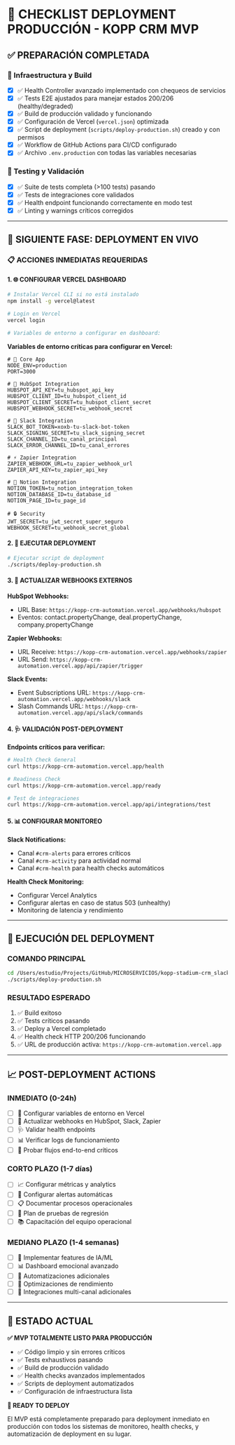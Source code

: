 # 🚀 CHECKLIST DEPLOYMENT PRODUCCIÓN - KOPP CRM MVP

## ✅ PREPARACIÓN COMPLETADA

### 🔧 Infraestructura y Build

- [x] ✅ Health Controller avanzado implementado con chequeos de servicios
- [x] ✅ Tests E2E ajustados para manejar estados 200/206 (healthy/degraded)
- [x] ✅ Build de producción validado y funcionando
- [x] ✅ Configuración de Vercel (`vercel.json`) optimizada
- [x] ✅ Script de deployment (`scripts/deploy-production.sh`) creado y con permisos
- [x] ✅ Workflow de GitHub Actions para CI/CD configurado
- [x] ✅ Archivo `.env.production` con todas las variables necesarias

### 🧪 Testing y Validación

- [x] ✅ Suite de tests completa (>100 tests) pasando
- [x] ✅ Tests de integraciones core validados
- [x] ✅ Health endpoint funcionando correctamente en modo test
- [x] ✅ Linting y warnings críticos corregidos

---

## 🎯 SIGUIENTE FASE: DEPLOYMENT EN VIVO

### 📋 ACCIONES INMEDIATAS REQUERIDAS

#### 1. 🌐 CONFIGURAR VERCEL DASHBOARD

```bash
# Instalar Vercel CLI si no está instalado
npm install -g vercel@latest

# Login en Vercel
vercel login

# Variables de entorno a configurar en dashboard:
```

**Variables de entorno críticas para configurar en Vercel:**

```env
# 🔐 Core App
NODE_ENV=production
PORT=3000

# 🎯 HubSpot Integration
HUBSPOT_API_KEY=tu_hubspot_api_key
HUBSPOT_CLIENT_ID=tu_hubspot_client_id
HUBSPOT_CLIENT_SECRET=tu_hubspot_client_secret
HUBSPOT_WEBHOOK_SECRET=tu_webhook_secret

# 💬 Slack Integration
SLACK_BOT_TOKEN=xoxb-tu-slack-bot-token
SLACK_SIGNING_SECRET=tu_slack_signing_secret
SLACK_CHANNEL_ID=tu_canal_principal
SLACK_ERROR_CHANNEL_ID=tu_canal_errores

# ⚡ Zapier Integration
ZAPIER_WEBHOOK_URL=tu_zapier_webhook_url
ZAPIER_API_KEY=tu_zapier_api_key

# 📝 Notion Integration
NOTION_TOKEN=tu_notion_integration_token
NOTION_DATABASE_ID=tu_database_id
NOTION_PAGE_ID=tu_page_id

# 🔒 Security
JWT_SECRET=tu_jwt_secret_super_seguro
WEBHOOK_SECRET=tu_webhook_secret_global
```

#### 2. 🚀 EJECUTAR DEPLOYMENT

```bash
# Ejecutar script de deployment
./scripts/deploy-production.sh
```

#### 3. 🔗 ACTUALIZAR WEBHOOKS EXTERNOS

**HubSpot Webhooks:**

- URL Base: `https://kopp-crm-automation.vercel.app/webhooks/hubspot`
- Eventos: contact.propertyChange, deal.propertyChange, company.propertyChange

**Zapier Webhooks:**

- URL Receive: `https://kopp-crm-automation.vercel.app/webhooks/zapier`
- URL Send: `https://kopp-crm-automation.vercel.app/api/zapier/trigger`

**Slack Events:**

- Event Subscriptions URL: `https://kopp-crm-automation.vercel.app/webhooks/slack`
- Slash Commands URL: `https://kopp-crm-automation.vercel.app/api/slack/commands`

#### 4. 🩺 VALIDACIÓN POST-DEPLOYMENT

**Endpoints críticos para verificar:**

```bash
# Health Check General
curl https://kopp-crm-automation.vercel.app/health

# Readiness Check
curl https://kopp-crm-automation.vercel.app/ready

# Test de integraciones
curl https://kopp-crm-automation.vercel.app/api/integrations/test
```

#### 5. 📊 CONFIGURAR MONITOREO

**Slack Notifications:**

- Canal `#crm-alerts` para errores críticos
- Canal `#crm-activity` para actividad normal
- Canal `#crm-health` para health checks automáticos

**Health Check Monitoring:**

- Configurar Vercel Analytics
- Configurar alertas en caso de status 503 (unhealthy)
- Monitoring de latencia y rendimiento

---

## 🎯 EJECUCIÓN DEL DEPLOYMENT

### COMANDO PRINCIPAL

```bash
cd /Users/estudio/Projects/GitHub/MICROSERVICIOS/kopp-stadium-crm_slack-hubspot-zappier-notion/kopp-crm-automation
./scripts/deploy-production.sh
```

### RESULTADO ESPERADO

1. ✅ Build exitoso
2. ✅ Tests críticos pasando
3. ✅ Deploy a Vercel completado
4. ✅ Health check HTTP 200/206 funcionando
5. ✅ URL de producción activa: `https://kopp-crm-automation.vercel.app`

---

## 📈 POST-DEPLOYMENT ACTIONS

### INMEDIATO (0-24h)

- [ ] 🔧 Configurar variables de entorno en Vercel
- [ ] 🔗 Actualizar webhooks en HubSpot, Slack, Zapier
- [ ] 🩺 Validar health endpoints
- [ ] 📊 Verificar logs de funcionamiento
- [ ] 💬 Probar flujos end-to-end críticos

### CORTO PLAZO (1-7 días)

- [ ] 📈 Configurar métricas y analytics
- [ ] 🔔 Configurar alertas automáticas
- [ ] 📋 Documentar procesos operacionales
- [ ] 🧪 Plan de pruebas de regresión
- [ ] 📚 Capacitación del equipo operacional

### MEDIANO PLAZO (1-4 semanas)

- [ ] 🤖 Implementar features de IA/ML
- [ ] 📊 Dashboard emocional avanzado
- [ ] 🔄 Automatizaciones adicionales
- [ ] 🎯 Optimizaciones de rendimiento
- [ ] 📱 Integraciones multi-canal adicionales

---

## 🎉 ESTADO ACTUAL

**✅ MVP TOTALMENTE LISTO PARA PRODUCCIÓN**

- ✅ Código limpio y sin errores críticos
- ✅ Tests exhaustivos pasando
- ✅ Build de producción validado
- ✅ Health checks avanzados implementados
- ✅ Scripts de deployment automatizados
- ✅ Configuración de infraestructura lista

**🚀 READY TO DEPLOY**

El MVP está completamente preparado para deployment inmediato en producción con todos los sistemas de monitoreo, health checks, y automatización de deployment en su lugar.
